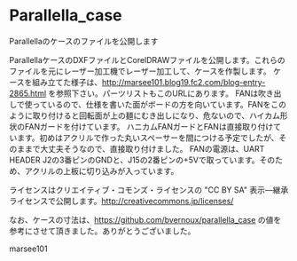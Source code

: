 Parallella_case
===============

Parallellaのケースのファイルを公開します

ParallellaケースのDXFファイルとCorelDRAWファイルを公開します。これらのファイルを元にレーザー加工機でレーザー加工して、ケースを作製します。 
ケースを組み立てた様子は、http://marsee101.blog19.fc2.com/blog-entry-2865.html を参照下さい。パーツリストもこのURLにあります。 
FANは吹き出しで使っているので、仕様を書いた面がボードの方を向いています。FANをこのように取り付けると回転面が上の麺にむき出しになり、危ないので、ハイカム形状のFANガードを付けています。 
ハニカムFANガードとFANは直接取り付けています。初めはアクリルで作った丸いスペーサーを間につける予定でしたが、そのままで大丈夫そうなので、直接取り付けました。 
FANの電源は、UART HEADER J2の3番ピンのGNDと、J15の2番ピンの+5Vで取っています。そのため、アクリルの上板に切り込みが入っています。

ライセンスはクリエイティブ・コモンズ・ライセンスの "CC BY SA" 表示—継承ライセンスで公開します。http://creativecommons.jp/licenses/

なお、ケースの寸法は、https://github.com/bvernoux/parallella_case の値を参考にさせて頂きました。ありがとうございました。

marsee101
